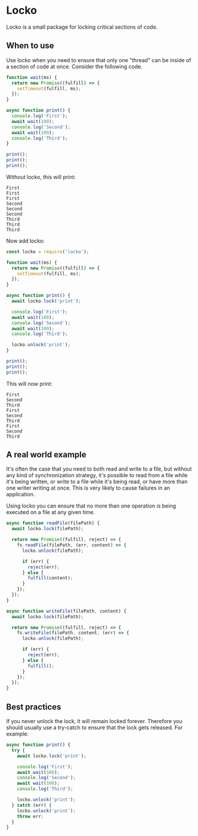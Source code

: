 # Locko

Locko is a small package for locking critical sections of code.

## When to use

Use locko when you need to ensure that only one "thread" can be inside of a section of code at once. Consider the following code.

```js
function wait(ms) {
  return new Promise((fulfill) => {
    setTimeout(fulfill, ms);
  });
}

async function print() {
  console.log('First');
  await wait(100);
  console.log('Second');
  await wait(100);
  console.log('Third');
}

print();
print();
print();
```

Without locko, this will print:

```
First
First
First
Second
Second
Second
Third
Third
Third
```

Now add locko:

```js
const locko = require('locko');

function wait(ms) {
  return new Promise((fulfill) => {
    setTimeout(fulfill, ms);
  });
}

async function print() {
  await locko.lock('print');

  console.log('First');
  await wait(100);
  console.log('Second');
  await wait(100);
  console.log('Third');

  locko.unlock('print');
}

print();
print();
print();
```

This will now print:

```
First
Second
Third
First
Second
Third
First
Second
Third
```

## A real world example

It's often the case that you need to both read and write to a file, but without any kind of synchronization strategy, it's possible to read from a file while it's being written, or write to a file while it's being read, or have more than one writer writing at once. This is very likely to cause failures in an application.

Using locko you can ensure that no more than one operation is being executed on a file at any given time.

```js
async function readFile(filePath) {
  await locko.lock(filePath);

  return new Promise((fulfill, reject) => {
    fs.readFile(filePath, (err, content) => {
      locko.unlock(filePath);

      if (err) {
        reject(err);
      } else {
        fulfill(content);
      }
    }); 
  }); 
}

async function writeFile(filePath, content) {
  await locko.lock(filePath);

  return new Promise((fulfill, reject) => {
    fs.writeFile(filePath, content, (err) => {
      locko.unlock(filePath);

      if (err) {
        reject(err);
      } else {
        fulfill();
      }
    });
  });
}
```

## Best practices

If you never unlock the lock, it will remain locked forever. Therefore you should usually use a try-catch to ensure that the lock gets released. For example:

```js
async function print() {
  try {
    await locko.lock('print');

    console.log('First');
    await wait(100);
    console.log('Second');
    await wait(100);
    console.log('Third');

    locko.unlock('print');
  } catch (err) {
    locko.unlock('print');
    throw err;
  }
}
```


